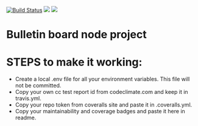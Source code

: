 
[![Build Status](https://travis-ci.com/harsh89/node-boilerplate.svg?branch=master)](https://travis-ci.com/harsh89/node-boilerplate) <a href="https://codeclimate.com/github/harsh89/node-boilerplate/maintainability"><img src="https://api.codeclimate.com/v1/badges/17661f9fbc1c4b24f22a/maintainability" /></a> <a href="https://codeclimate.com/github/harsh89/node-boilerplate/test_coverage"><img src="https://api.codeclimate.com/v1/badges/17661f9fbc1c4b24f22a/test_coverage" /></a>

# Bulletin board node project

# STEPS to make it working:
- Create a local .env file for all your environment variables. This file will not be committed.
- Copy your own cc test report id from codeclimate.com and keep it in travis.yml.
- Copy your repo token from coveralls site and paste it in .coveralls.yml.
- Copy your maintainability and coverage badges and paste it here in readme. 


